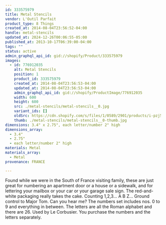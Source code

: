 ```yaml
---
id: 333575979
title: Metal Stencils
vendor: L'Outil Parfait
product_type: 8 Things
created_at: 2014-08-04T23:56:52-04:00
handle: metal-stencils
updated_at: 2024-12-26T00:06:55-05:00
published_at: 2013-10-17T06:39:00-04:00
tags: ""
status: active
admin_graphql_api_id: gid://shopify/Product/333575979
images:
  - id: 776912035
    alt: Metal Stencils
    position: 1
    product_id: 333575979
    created_at: 2014-08-04T23:56:53-04:00
    updated_at: 2014-08-04T23:56:53-04:00
    admin_graphql_api_id: gid://shopify/ProductImage/776912035
    width: 600
    height: 600
    src: ./metal-stencils/metal-stencils__0.jpg
    variant_ids: []
    oldSrc: https://cdn.shopify.com/s/files/1/0589/2901/products/i-pzj5kqV.jpeg?v=1407211013
    thumb: ./metal-stencils/metal-stencils__0-thumb.jpg
dimensions: 3.4" x 2.75", each letter/number 2" high
dimensions_array:
  - 3.4"
  - 2.75"
  - each letter/number 2" high
materials: Metal
materials_array:
  - Metal
provenance: FRANCE

---
```


Found while we were in the South of France visiting family, these are just great for numbering an apartment door or a house or a sidewalk, and for lettering your mailbox or your car or your garage sale sign. The red-and-white packaging really takes the cake. Counting 1,2,3... A B Z... Ground control to Major Tom. Can you hear me? The numbers set includes nos. 0 to 9 and everything in between. The letters are all the Roman alphabet and there are 26. Used by Le Corbusier. You purchase the numbers and the letters separately.